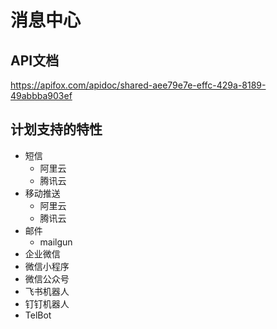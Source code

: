 # 消息中心
## API文档
https://apifox.com/apidoc/shared-aee79e7e-effc-429a-8189-49abbba903ef

## 计划支持的特性
* 短信
  - 阿里云
  - 腾讯云
* 移动推送
    - 阿里云
    - 腾讯云
* 邮件
  * mailgun
* 企业微信
* 微信小程序
* 微信公众号
* 飞书机器人
* 钉钉机器人
* TelBot
